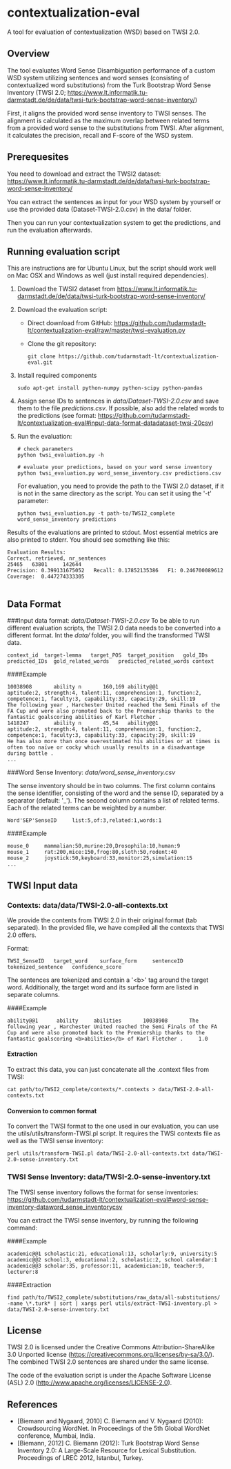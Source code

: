 # contextualization-eval
A tool for evaluation of contextualization (WSD) based on TWSI 2.0.

Overview
---------------------

The tool evaluates Word Sense Disambiguation performance of a custom WSD system utilizing sentences and word senses (consisting of contextualized word substitutions) from the Turk Bootstrap Word Sense Inventory (TWSI 2.0; https://www.lt.informatik.tu-darmstadt.de/de/data/twsi-turk-bootstrap-word-sense-inventory/)

First, it aligns the provided word sense inventory to TWSI senses. The alignment is calculated as the maximum overlap between related terms from a provided word sense to the substitutions from TWSI.
After alignment, it calculates the precision, recall and F-score of the WSD system.



Prerequesites
------------------------

You need to download and extract the TWSI2 dataset: https://www.lt.informatik.tu-darmstadt.de/de/data/twsi-turk-bootstrap-word-sense-inventory/

You can extract the sentences as input for your WSD system by yourself or use the provided data (Dataset-TWSI-2.0.csv) in the data/ folder.

Then you can run your contextualization system to get the predictions, and run the evaluation afterwards.



Running evaluation script 
--------------------

This are instructions are for Ubuntu Linux, but the script should work well on Mac OSX and Windows as well (just install required dependencies). 


1. Download the TWSI2 dataset from https://www.lt.informatik.tu-darmstadt.de/de/data/twsi-turk-bootstrap-word-sense-inventory/

2. Download the evaluation script:

   - Direct download from GitHub: https://github.com/tudarmstadt-lt/contextualization-eval/raw/master/twsi-evaluation.py
   
   - Clone the git repository:
   
       ```
       git clone https://github.com/tudarmstadt-lt/contextualization-eval.git
       ```

3. Install required components

    ```
    sudo apt-get install python-numpy python-scipy python-pandas
    ```

4. Assign sense IDs to sentences in *data/Dataset-TWSI-2.0.csv* and save them to the file *predictions.csv*. If possible, also add the related words to the predictions (see format: https://github.com/tudarmstadt-lt/contextualization-eval#input-data-format-datadataset-twsi-20csv)

5. Run the evaluation:

    ```
    # check parameters
    python twsi_evaluation.py -h

    # evaluate your predictions, based on your word sense inventory
    python twsi_evaluation.py word_sense_inventory.csv predictions.csv
    ```
    
    For evaluation, you need to provide the path to the TWSI 2.0 dataset, if it is not in the same directory as the script.
    You can set it using the '-t' parameter:
    
    ```
    python twsi_evaluation.py -t path-to/TWSI2_complete word_sense_inventory predictions

    ```
    

Results of the evaluations are printed to stdout. Most essential metrics are also printed to stderr. You should see something like this:


```
Evaluation Results:
Correct, retrieved, nr_sentences
25465 	63801 	  142644
Precision: 0.399131675052 	Recall: 0.17852135386 	F1: 0.246700089612
Coverage:  0.447274333305


```

Data Format
---------------



###Input data format: *data/Dataset-TWSI-2.0.csv*
To be able to run different evaluation scripts, the TWSI 2.0 data needs to be converted into a different format. Int the *data/* folder, you will find the transformed TWSI data. 

```
context_id  target-lemma   target_POS  target_position   gold_IDs predicted_IDs  gold_related_words   predicted_related_words context
```
####Example
```
10038908       ability n       160,169 ability@@1              aptitude:2, strength:4, talent:11, comprehension:1, function:2, competence:1, faculty:3, capability:33, capacity:29, skill:19             The following year , Harchester United reached the Semi Finals of the FA Cup and were also promoted back to the Premiership thanks to the fantastic goalscoring abilities of Karl Fletcher . 
1418247        ability n       45,54   ability@@1              aptitude:2, strength:4, talent:11, comprehension:1, function:2, competence:1, faculty:3, capability:33, capacity:29, skill:19             He has also more than once overestimated his abilities or at times is often too naïve or cocky which usually results in a disadvantage during battle . 
...
```

###Word Sense Inventory: *data/word_sense_inventory.csv*

The sense inventory should be in two columns. The first column contains the sense identifier, consisting of the word and the sense ID, separated by a separator (default: '_'). The second column contains a list of related terms. Each of the related terms can be weighted by a number.

```
Word'SEP'SenseID     list:5,of:3,related:1,words:1
```
####Example
```
mouse_0     mammalian:50,murine:20,Drosophila:10,human:9
mouse_1     rat:200,mice:150,frog:80,sloth:50,rodent:40
mouse_2     joystick:50,keyboard:33,monitor:25,simulation:15
...
```
## TWSI Input data

### Contexts: data/data/TWSI-2.0-all-contexts.txt

We provide the contents from TWSI 2.0 in their original format (tab separated). In the provided file, we have compiled all the contexts that TWSI 2.0 offers.

Format:

```
TWSI_SenseID   target_word    surface_form     sentenceID   tokenized_sentence   confidence_score
```
The sentences are tokenized and contain a '\<b\>' tag around the target word. Additionally, the target word and its surface form are listed in separate columns.

####Example
```
ability@@1  	ability  	abilities   	10038908	   The following year , Harchester United reached the Semi Finals of the FA Cup and were also promoted back to the Premiership thanks to the fantastic goalscoring <b>abilities</b> of Karl Fletcher . 	   1.0
```

#### Extraction

To extract this data, you can just concatenate all the .context files from TWSI:
```
cat path/to/TWSI2_complete/contexts/*.contexts > data/TWSI-2.0-all-contexts.txt
```

#### Conversion to common format

To convert the TWSI format to the one used in our evaluation, you can use the utils/utils/transform-TWSI.pl script.
It requires the TWSI contexts file as well as the TWSI sense inventory:
```
perl utils/transform-TWSI.pl data/TWSI-2.0-all-contexts.txt data/TWSI-2.0-sense-inventory.txt 
```


### TWSI Sense Inventory: data/TWSI-2.0-sense-inventory.txt 

The TWSI sense inventory follows the format for sense inventories: https://github.com/tudarmstadt-lt/contextualization-eval#word-sense-inventory-dataword_sense_inventorycsv

You can extract the TWSI sense inventory, by running the following command:

####Example

```
academic@@1	scholastic:21, educational:13, scholarly:9, university:5
academic@@2	school:3, educational:2, scholastic:2, school calendar:1
academic@@3	scholar:35, professor:11, academician:10, teacher:9, lecturer:8
```

####Extraction

```
find path/to/TWSI2_complete/substitutions/raw_data/all-substitutions/ -name \*.turk* | sort | xargs perl utils/extract-TWSI-inventory.pl > data/TWSI-2.0-sense-inventory.txt 
```

License
-----------
TWSI 2.0 is licensed under the Creative Commons Attribution-ShareAlike 3.0 Unported license (https://creativecommons.org/licenses/by-sa/3.0/). The combined TWSI 2.0 sentences are shared under the same license.

The code of the evaluation script is under the Apache Software License (ASL) 2.0 (http://www.apache.org/licenses/LICENSE-2.0).


References
-------------
* [Biemann and Nygaard, 2010] C. Biemann and V. Nygaard (2010): Crowdsourcing WordNet.  In Proceedings of the 5th Global WordNet conference, Mumbai, India. 
* [Biemann, 2012] C. Biemann (2012): Turk Bootstrap Word Sense Inventory 2.0:  A Large-Scale Resource for Lexical Substitution. Proceedings of LREC 2012, Istanbul, Turkey.
